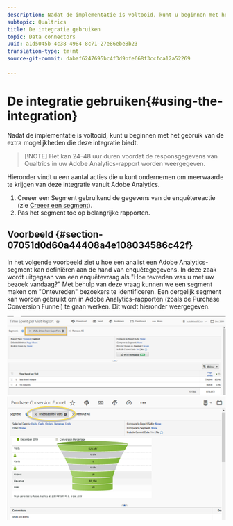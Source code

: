 ```yaml
---
description: Nadat de implementatie is voltooid, kunt u beginnen met het gebruik van de extra mogelijkheden die deze integratie biedt.
subtopic: Qualtrics
title: De integratie gebruiken
topic: Data connectors
uuid: a1d5045b-4c38-4984-8c71-27e86ebe8b23
translation-type: tm+mt
source-git-commit: dabaf6247695bc4f3d9bfe668f3ccfca12a52269

---
```



# De integratie gebruiken{#using-the-integration}

Nadat de implementatie is voltooid, kunt u beginnen met het gebruik van de extra mogelijkheden die deze integratie biedt.

>[!NOTE] Het kan 24-48 uur duren voordat de responsgegevens van Qualtrics in uw Adobe Analytics-rapport worden weergegeven.

Hieronder vindt u een aantal acties die u kunt ondernemen om meerwaarde te krijgen van deze integratie vanuit Adobe Analytics.

1. Creeer een Segment gebruikend de gegevens van de enquêtereactie (zie [Creeer een segment](https://docs.adobe.com/content/help/en/analytics/components/segmentation/seg-home.html)).
1. Pas het segment toe op belangrijke rapporten.

## Voorbeeld {#section-07051d0d60a44408a4e108034586c42f}

In het volgende voorbeeld ziet u hoe een analist een Adobe Analytics-segment kan definiëren aan de hand van enquêtegegevens. In deze zaak wordt uitgegaan van een enquêtevraag als &quot;Hoe tevreden was u met uw bezoek vandaag?&quot; Met behulp van deze vraag kunnen we een segment maken om &quot;Ontevreden&quot; bezoekers te identificeren. Een dergelijk segment kan worden gebruikt om in Adobe Analytics-rapporten (zoals de Purchase Conversion Funnel) te gaan werken. Dit wordt hieronder weergegeven.

![](assets/using-1.png) ![](assets/using-2.png)

